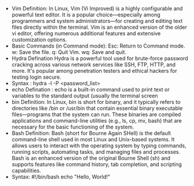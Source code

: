 * Vim Definition:
   In Linux, Vim (Vi Improved) is a highly configurable and powerful text editor. It is a popular choice—especially among programmers and system administrators—for creating and editing text files directly within     the terminal. Vim is an enhanced version of the older vi editor, offering numerous additional features and extensive customization options.
* Basic Commands (in Command mode):
  Esc: Return to Command mode. 
  w: Save the file. 
  q: Quit Vim. 
  wq: Save and quit.
* Hydra Defination
   Hydra is a powerful tool used for brute-force password cracking across various network services like SSH, FTP, HTTP, and more. It's popular among penetration testers and ethical hackers for testing login secure.
* Syntax :
   hydra -l <username> -P <password_list> <target> <protocol>
* echo Defination :
   echo is a built-in command used to print text or variables to the standard output (usually the terminal screen
* bin Definition:
   In Linux, bin is short for binary, and it typically refers to directories like /bin or /usr/bin that contain essential binary executable files—programs that the system can run. These binaries are compiled          applications and command-line utilities (e.g., ls, cp, mv, bash) that are necessary for the basic functioning of the system.
* Bash Definition:
   Bash (short for Bourne Again SHell) is the default command-line shell used in most Linux and Unix-based systems. It allows users to interact with the operating system by typing commands, running scripts,         automating tasks, and managing files and processes. Bash is an enhanced version of the original Bourne Shell (sh) and supports features like command history, tab completion, and scripting capabilities.
* Syntax:
   #!/bin/bash
  echo "Hello, World!"




   
  



